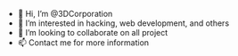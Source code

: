 - 👋 Hi, I’m @3DCorporation
- 👀 I’m interested in hacking, web development, and others
- 💞️ I’m looking to collaborate on all project
- 📫 Contact me for more information

<!---
3DCorporation/3DCorporation is a ✨ special ✨ repository because its `README.md` (this file) appears on your GitHub profile.
You can click the Preview link to take a look at your changes.
--->
